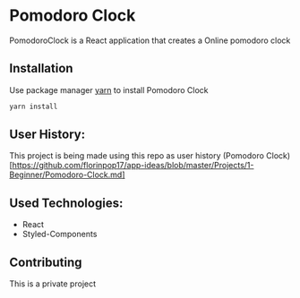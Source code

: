 # Pomodoro Clock

PomodoroClock is a React application that creates a Online pomodoro clock

## Installation

Use package manager [yarn]() to install Pomodoro Clock

```bash
yarn install
```

## User History:
This project is being made using this repo as user history (Pomodoro Clock)[https://github.com/florinpop17/app-ideas/blob/master/Projects/1-Beginner/Pomodoro-Clock.md]

## Used Technologies:
- React
- Styled-Components

## Contributing
This is a private project